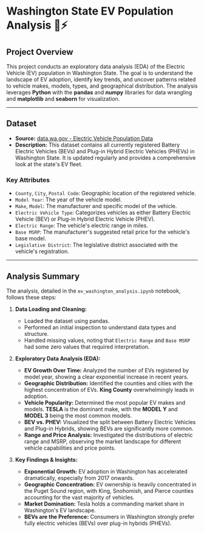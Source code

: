# Washington State EV Population Analysis 🚗⚡

## Project Overview

This project conducts an exploratory data analysis (EDA) of the Electric Vehicle (EV) population in Washington State. The goal is to understand the landscape of EV adoption, identify key trends, and uncover patterns related to vehicle makes, models, types, and geographical distribution. The analysis leverages **Python** with the **pandas** and **numpy** libraries for data wrangling and **matplotlib** and **seaborn** for visualization.

---

## Dataset

* **Source:** [data.wa.gov - Electric Vehicle Population Data](https://data.wa.gov/Transportation/Electric-Vehicle-Population-Data/f6w7-q2d2)
* **Description:** This dataset contains all currently registered Battery Electric Vehicles (BEVs) and Plug-in Hybrid Electric Vehicles (PHEVs) in Washington State. It is updated regularly and provides a comprehensive look at the state's EV fleet.

### Key Attributes
* `County`, `City`, `Postal Code`: Geographic location of the registered vehicle.
* `Model Year`: The year of the vehicle model.
* `Make`, `Model`: The manufacturer and specific model of the vehicle.
* `Electric Vehicle Type`: Categorizes vehicles as either Battery Electric Vehicle (BEV) or Plug-in Hybrid Electric Vehicle (PHEV).
* `Electric Range`: The vehicle's electric range in miles.
* `Base MSRP`: The manufacturer's suggested retail price for the vehicle's base model.
* `Legislative District`: The legislative district associated with the vehicle's registration.

---

## Analysis Summary

The analysis, detailed in the `ev_washington_analysis.ipynb` notebook, follows these steps:

1.  **Data Loading and Cleaning:**
    * Loaded the dataset using pandas.
    * Performed an initial inspection to understand data types and structure.
    * Handled missing values, noting that `Electric Range` and `Base MSRP` had some zero values that required interpretation.

2.  **Exploratory Data Analysis (EDA):**
    * **EV Growth Over Time:** Analyzed the number of EVs registered by model year, showing a clear exponential increase in recent years.
    * **Geographic Distribution:** Identified the counties and cities with the highest concentration of EVs. **King County** overwhelmingly leads in adoption.
    * **Vehicle Popularity:** Determined the most popular EV makes and models. **TESLA** is the dominant make, with the **MODEL Y** and **MODEL 3** being the most common models.
    * **BEV vs. PHEV:** Visualized the split between Battery Electric Vehicles and Plug-in Hybrids, showing BEVs are significantly more common.
    * **Range and Price Analysis:** Investigated the distributions of electric range and MSRP, observing the market landscape for different vehicle capabilities and price points.

3.  **Key Findings & Insights:**

    * **Exponential Growth:** EV adoption in Washington has accelerated dramatically, especially from 2017 onwards.
    * **Geographic Concentration:** EV ownership is heavily concentrated in the Puget Sound region, with King, Snohomish, and Pierce counties accounting for the vast majority of vehicles.
    * **Market Domination:** Tesla holds a commanding market share in Washington's EV landscape.
    * **BEVs are the Preference:** Consumers in Washington strongly prefer fully electric vehicles (BEVs) over plug-in hybrids (PHEVs).


